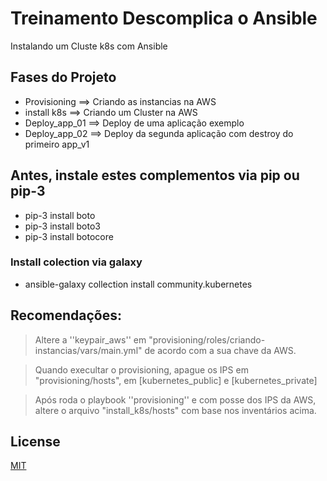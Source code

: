 # Treinamento Descomplica o Ansible

Instalando um Cluste k8s com Ansible

## Fases do Projeto
- Provisioning      ==> Criando as instancias na AWS
- install k8s       ==> Criando um Cluster na AWS
- Deploy_app_01     ==> Deploy de uma aplicação exemplo
- Deploy_app_02     ==> Deploy da segunda aplicação com destroy do primeiro app_v1

## Antes, instale estes complementos via pip ou pip-3

- pip-3 install boto
- pip-3 install boto3
- pip-3 install botocore

### Install colection via galaxy 

- ansible-galaxy collection install community.kubernetes

## Recomendações:

> Altere a ''keypair_aws'' em "provisioning/roles/criando-instancias/vars/main.yml" de acordo com a sua chave da AWS.

> Quando execultar o provisioning, apague os IPS em "provisioning/hosts", em [kubernetes_public] e [kubernetes_private]

> Após roda o playbook ''provisioning'' e com posse dos IPS da AWS, altere o arquivo "install_k8s/hosts" com base nos inventários acima.


## License
[MIT](https://choosealicense.com/licenses/mit/)
